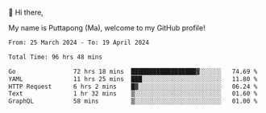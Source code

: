 👋 Hi there,

My name is Puttapong (Ma), welcome to my GitHub profile!

<!--START_SECTION:waka-->

```txt
From: 25 March 2024 - To: 19 April 2024

Total Time: 96 hrs 48 mins

Go                72 hrs 18 mins  ██████████████████▓░░░░░░   74.69 %
YAML              11 hrs 25 mins  ███░░░░░░░░░░░░░░░░░░░░░░   11.80 %
HTTP Request      6 hrs 2 mins    █▓░░░░░░░░░░░░░░░░░░░░░░░   06.24 %
Text              1 hr 32 mins    ▒░░░░░░░░░░░░░░░░░░░░░░░░   01.60 %
GraphQL           58 mins         ▒░░░░░░░░░░░░░░░░░░░░░░░░   01.00 %
```

<!--END_SECTION:waka-->
